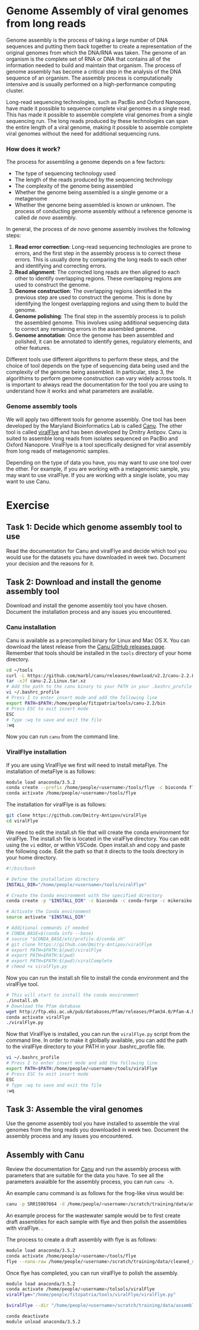 # Genome Assembly of viral genomes from long reads

Genome assembly is the process of taking a large number of DNA sequences and putting them back together to create a representation of the original genomes from which the DNA/RNA was taken. The genome of an organism is the complete set of RNA or DNA that contains all of the information needed to build and maintain that organism. The process of genome assembly has become a critical step in the analysis of the DNA sequence of an organism. The assembly process is computationally intensive and is usually performed on a high-performance computing cluster.

Long-read sequencing technologies, such as PacBio and Oxford Nanopore, have made it possible to sequence complete viral genomes in a single read. This has made it possible to assemble complete viral genomes from a single sequencing run. The long reads produced by these technologies can span the entire length of a viral genome, making it possible to assemble complete viral genomes without the need for additional sequencing runs.

### How does it work?
The process for assembling a genome depends on a few factors: 

* The type of sequencing technology used
* The length of the reads produced by the sequencing technology
* The complexity of the genome being assembled
* Whether the genome being assembled is a single genome or a metagenome
* Whether the genome being assembled is known or unknown. The process of conducting genome assembly without a reference genome is called *de novo* assembly.

In general, the process of *de novo* genome assembly involves the following steps:

1. **Read error correction**: Long-read sequencing technologies are prone to errors, and the first step in the assembly process is to correct these errors. This is usually done by comparing the long reads to each other and identifying and correcting errors.
2. **Read alignment**: The corrected long reads are then aligned to each other to identify overlapping regions. These overlapping regions are used to construct the genome.
3. **Genome construction**: The overlapping regions identified in the previous step are used to construct the genome. This is done by identifying the longest overlapping regions and using them to build the genome.
4. **Genome polishing**: The final step in the assembly process is to polish the assembled genome. This involves using additional sequencing data to correct any remaining errors in the assembled genome.
5. **Genome annotation**: Once the genome has been assembled and polished, it can be annotated to identify genes, regulatory elements, and other features.

Different tools use different algorithms to perform these steps, and the choice of tool depends on the type of sequencing data being used and the complexity of the genome being assembled. In particular, step 3, the algorithims to perform genome construction can vary widely across tools. It is important to always read the documentation for the tool you are using to understand how it works and what parameters are available.

### Genome assembly tools

We will apply two different tools for genome assembly. One tool has been developed by the Maryland Bioinformatics Lab is called [Canu](https://github.com/marbl/canu). The other tool is called [viralFlye](https://github.com/Dmitry-Antipov/viralFlye) and has been developed by Dmitry Antipov. Canu is suited to assemble long reads from isolates sequenced on PacBio and Oxford Nanopore. ViralFlye is a tool specifically designed for viral assembly from long reads of metagenomic samples. 

Depending on the type of data you have, you may want to use one tool over the other. For example, if you are working with a metagenomic sample, you may want to use viralFlye. If you are working with a single isolate, you may want to use Canu.

# Exercise 

## Task 1: Decide which genome assembly tool to use
Read the documentation for Canu and viralFlye and decide which tool you would use for the datasets you have downloaded in week two. Document your decision and the reasons for it.

## Task 2: Download and install the genome assembly tool 
Download and install the genome assembly tool you have chosen. Document the installation process and any issues you encountered.


### Canu installation
Canu is available as a precompiled binary for Linux and Mac OS X. You can download the latest release from the [Canu GitHub releases page](https://github.com/marbl/canu/releases). Remember that tools should be installed in the `tools` directory of your home directory.

```bash
cd ~/tools
curl -L https://github.com/marbl/canu/releases/download/v2.2/canu-2.2.Linux-amd64.tar.xz --output canu-2.2.Linux.tar.xz 
tar -xJf canu-2.2.Linux.tar.xz
# Add the path to the canu binary to your PATH in your .bashrc_profile file
vi ~/.bashrc_profile
# Press I to enter insert mode and add the following line
export PATH=$PATH:/home/people/fitzpatria/tools/canu-2.2/bin
# Press ESC to exit insert mode
ESC
# Type :wq to save and exit the file
:wq
```

Now you can run `canu` from the command line.

### ViralFlye installation
If you are using ViralFlye we first will need to install metaFlye. The installation of metaFlye is as follows:

```bash
module load anaconda/3.5.2
conda create --prefix /home/people/<username>/tools/flye -c bioconda flye
conda activate /home/people/<username>/tools/flye
```

The installation for viralFlye is as follows: 
    
```bash
git clone https://github.com/Dmitry-Antipov/viralFlye
cd viralFlye
```

We need to edit the install.sh file that will create the conda environment for viralFlye. The install.sh file is located in the viralFlye directory. You can edit using the `vi` editor, or within VSCode. Open install.sh and copy and paste the following code. Edit the path so that it directs to the tools directory in your home directory.

```bash
#!/bin/bash

# Define the installation directory
INSTALL_DIR="/home/people/<username>/tools/viralFlye"

# Create the Conda environment with the specified directory
conda create -p "$INSTALL_DIR" -c bioconda -c conda-forge -c mikeraiko "python>=3.6" prodigal viralverify vcflib seqtk minced minimap2 biopython pysam tabix samtools freebayes bcftools numpy scipy blast bwa viralcomplete

# Activate the Conda environment
source activate "$INSTALL_DIR"

# Additional commands if needed
# CONDA_BASE=$(conda info --base)
# source "$CONDA_BASE/etc/profile.d/conda.sh"
# git clone https://github.com/Dmitry-Antipov/viralFlye
# export PATH=$PATH:$(pwd)/viralFlye
# export PATH=$PATH:$(pwd)
# export PATH=$PATH:$(pwd)/viralComplete
# chmod +x viralFlye.py
```

Now you can run the install.sh file to install the conda environment and the viralFlye tool. 

```bash
# This will start to install the conda environment 
./install.sh
# Download the Pfam database
wget http://ftp.ebi.ac.uk/pub/databases/Pfam/releases/Pfam34.0/Pfam-A.hmm.gz
conda activate viralFlye
./viralFlye.py
```

Now that ViralFlye is installed, you can run the `viralFlye.py` script from the command line. In order to make it glolbally available, you can add the path to the viralFlye directory to your PATH in your .bashrc_profile file. 

```bash
vi ~/.bashrc_profile
# Press I to enter insert mode and add the following line
export PATH=$PATH:/home/people/<username>/tools/viralFlye
# Press ESC to exit insert mode
ESC
# Type :wq to save and exit the file
:wq
```

## Task 3: Assemble the viral genomes
Use the genome assembly tool you have installed to assemble the viral genomes from the long reads you downloaded in week two. Document the assembly process and any issues you encountered.

## Assembly with Canu
Review the documentation for [Canu](https://canu.readthedocs.io/en/latest/tutorial.html) and run the assembly process with parameters that are suitable for the data you have. To see all the parameters avaialble for the assembly process, you can run `canu -h`.

An example canu command is as follows for the frog-like virus would be:

```bash
canu -p SRR15907664 -d /home/people/<username>/scratch/training/data/assembly/SRR15907664 -nanopore-raw /home/people/<username>/scratch/training/data/cleaned_reads/SRR15907664.fastq
```

An example process for the wastewater sample would be to first create draft assemblies for each sample with flye and then polish the assemblies with viralFlye. . 

The process to create a draft assembly with flye is as follows:

```bash
module load anaconda/3.5.2
conda activate /home/people/<username>/tools/flye
flye --nano-raw /home/people/<username>/scratch/training/data/cleaned_reads/SRR20000434.fastq --out-dir /home/people/<username>/scratch/training/data/assembly/flye/SRR20000434 --threads 4 --meta 
```

Once flye has completed, you can run viralFlye to polish the assembly. 

```bash
module load anaconda/3.5.2
conda activate /home/people/<username>/tolsols/viralFlye
viralFlye="/home/people/fitzpatria/tools/viralFlye/viralFlye.py"

$viralFlye --dir "/home/people/<username>/scratch/training/data/assembly/flye/SRR20000434" --hmm "path_to_Pfam-A.hmm.gz" --reads "home/people/<username>/scratch/training/data/cleaned_reads/SRR20000434.fastq" --outdir "home/people/<username>/scratch/training/data/assembly/viralFlye/SRR20000434"

conda deactivate
module unload anaconda/3.5.2
```

